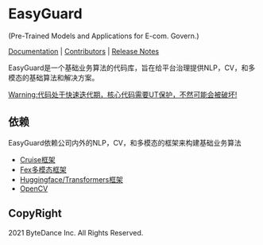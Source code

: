 # EasyGuard

(Pre-Trained Models and Applications for E-com. Govern.)

[Documentation]() |
[Contributors](https://code.byted.org/ecom_govern/EasyGuard/) |
[Release Notes]()

EasyGuard是一个基础业务算法的代码库，旨在给平台治理提供NLP，CV，和多模态的基础算法和解决方案。

[Warning:代码处于快速迭代期，核心代码需要UT保护，不然可能会被破坏!]()

## 依赖

EasyGuard依赖公司内外的NLP，CV，和多模态的框架来构建基础业务算法

* [Cruise框架](https://codebase.byted.org/repo/data/cruise)
* [Fex多模态框架](https://bytedance.feishu.cn/docs/doccnk0nOpzvERZSHPCuGJKiZCM)
* [Huggingface/Transformers框架](https://github.com/huggingface/transformers)
* [OpenCV](https://pypi.org/project/opencv-python/)


## CopyRight
2021 ByteDance Inc. All Rights Reserved.
